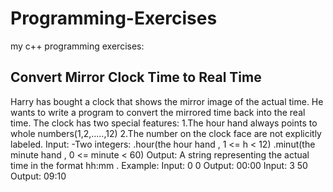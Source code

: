 # Programming-Exercises
my c++ programming exercises:
## Convert Mirror Clock Time to Real Time
Harry has bought a clock that shows the mirror image of the actual time.
He wants to write a program to convert the mirrored time back into the real time.
The clock has two special features:
1.The hour hand always points to whole numbers(1,2,.....,12)
2.The number on the clock face are not explicitly labeled.
Input:
-Two integers:
.hour(the hour hand , 1 <= h < 12)
.minut(the minute hand , 0 <= minute < 60)
Output:
A string representing the actual time in the format hh:mm .
Example:
Input: 0 0
Output: 00:00
Input: 3 50
Output: 09:10
